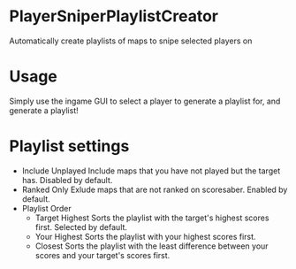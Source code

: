 # PlayerSniperPlaylistCreator
Automatically create playlists of maps to snipe selected players on

# Usage
Simply use the ingame GUI to select a player to generate a playlist for, and generate a playlist!

# Playlist settings
- Include Unplayed
  Include maps that you have not played but the target has. Disabled by default.
- Ranked Only
  Exlude maps that are not ranked on scoresaber. Enabled by default.
- Playlist Order
    - Target Highest
      Sorts the playlist with the target's highest scores first. Selected by default.
    - Your Highest
      Sorts the playlist with your highest scores first.
    - Closest
      Sorts the playlist with the least difference between your scores and your target's scores first.
